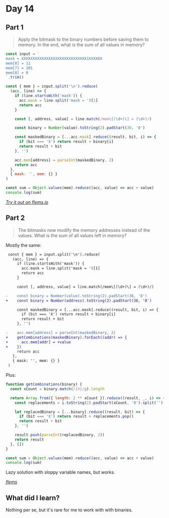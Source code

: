 # Day 14

## Part 1

> Apply the bitmask to the binary numbers
> before saving them to memory.
> In the end,
> what is the sum of all values in memory?

```js
const input = `
mask = XXXXXXXXXXXXXXXXXXXXXXXXXXXXX1XXXX0X
mem[8] = 11
mem[7] = 101
mem[8] = 0
`.trim()

const { mem } = input.split('\n').reduce(
  (acc, line) => {
    if (line.startsWith('mask')) {
      acc.mask = line.split('mask = ')[1]
      return acc
    }

    const [, address, value] = line.match(/mem\[(\d+)\] = (\d+)/)

    const binary = Number(value).toString(2).padStart(36, '0')

    const maskedBinary = [...acc.mask].reduce((result, bit, i) => {
      if (bit === 'X') return result + binary[i]
      return result + bit
    }, '')

    acc.mem[address] = parseInt(maskedBinary, 2)
    return acc
  },
  { mask: '', mem: {} }
)

const sum = Object.values(mem).reduce((acc, value) => acc + value)
console.log(sum)
```

[_Try it out on flems.io_](https://flems.io/#0=N4IgtglgJlA2CmIBcBGADGgNCAzvBAxgC7xTK4D2sArkRBQHYB0AVjiNgGYQLtIDaoBgEMwiJCAgMADrVbtsBRiQZFyShjiIACKbJ0BebQAMAOgzDCcAa21H0aABoPnadCg8fXGDC49vfFHMxMH4AZgiAJjCAXTttMIAWAE4wgA40YPhQgFZIgHZEyLj7FAA2MrS05LKcrNDEj1j4jxTk+v4UHLSUZJKElAi0MI7o6L74-Jzp-OS0MpGLK1sjRwxXZzX3bbcvH3RvNfWOlMi0fP7EirLI8rS6i2zwxPmJo0rCsrRE4OWWwPWR12-hBgN2Pn2jg6ZRQBTS-RyCxhZUKHRygy+-RhaXyKESYUiHTCvWGlxy83yvxs-ycLi2bmcKE26whDiZ7jWo0iyR6-TxLzQaQ6sLczSMKXKOWJDxC-ByV3xCIplMeuWS5TKWPyPW50JekWK8QKeUJS2p9gBQPZO18DIckJZRMiZVSl0i6MSMqerTCFyNYVqqRSmVVnS+2v6BqmaVNsrCeQqfOSn3l6SJyQKb20sNmRSpK2zAXtayBdtt+wCwKOJ2TyUSkcFsaeXxefqMt11oYiYQw-QzQVDKHuMaxt3m8q9oQJ5TQ-TS+PVTanLpQbe0+UKIdlQ4DCMS+VuOXV+ZpAWZW2tDNLTMrtKcHTS6RyfPSA7jGQNkfJeNhRP3g36ANEg-H4uwJT0+VXDIcS5VdNSNBZRjQKVnxaSJqiQjM53uOZEXaM0CyOfwnBZLYSz8Ct-EcVw32bckYUjfJKjRBYpi1JJhQyfJZyNZDcXmMpoS6DxLmGLoDx6E5ynrFpZkqJdOiHNwEW-LkIizfk8RxfDLHNbQiPtXxvBvNlPAOAFPCJecZItK4iV9Ro+TQVI5jRfERPiOsdyPSd+GAwobOzWEcimUYagWBs8wI+Ijm8SiLPLG8K3WWjQndAlUPsDdnR0p51SzckNx5eM0VuAD-TSCoe2hNx5UjGpPV6XzIn3Bj4h6NwT1WDkfHpEF3DvfZtnM1K5XKLN0NqNF0WdJUY1y0Ivi6QLYU9RFnVG-ypUAjcQtA2VgIqQ0jHVRJPWJLrC12a9K1BSiqJLY5Q0aG4xW0BZoilWFRvQANMvXQUqhxLcniPT14XalJOOSLD4kO7l8TCHS-lWFKWX6syWWSgaXBOM4rgRIcWrB-aniuOr4iR85NphZy+XlEGp2JucDVGI9fS-JiM2FdUhyxJa4UutkjOoukaOo+LyxIv943goxphqFVZQTZT4hNPaiRJN6mJdGMhS7ZF-vQaZYxRoK7ySi8zIlhlkqcDY8bKFJ6aSfJqtDR8WsuFEbn12U633QDkNJhooIh9sY2QjpUm2lp3OmI8hbI8FgU8GiITR28MFGbjALOP2njOX03qHL5qlOE4kZeS4UnDXpRoWdIsxREO-I5+IXQibUtzNtlr2TmierPCz0C5ebAJ7Uaj2dHj3iYxZZQNHt-qLgMe700zQQG+kJb2W8mSBabvhQLFegWuUJ2O7N0Rzgm4ad2old7qXeotkah83nw3PjQLrnVBeybAQKJGPEGZGZ+SuLcF87pkjylbgjG4fJ9zuhzo3SM843Yw1CqGBYTVIIVEfAeIWJEDgDVpMRdkRYiyMlxqGW4FQ1xFBdN0aaUpZ7aHVFKABoRfq1EuKkNEq05baHRPGcu5ITiQKvquN2Ulyrik6tFC0g17rUXpPbOKpCSLgJbOcOcLp-7CmGHwtWcxHycWnEHXo0J6In3+LmQYrdfbAKNBuKYRC6HDDdpGX0xUOJKKuoNPYpkNisltoZH6sxdxw1dlZAo7CYSjU3OHbQ6F5SzAUhtK+LZVyZKKDiS4RMzg538IBfkOj9xFD5DiZ0KJiGMgzmQqiRkyyNI8ESZCfMWhJAujgs6NRIrRALotA0R5ILHkHIUEKgFaimw3ilEsDSD6giBH1RKo10rui1PNE4aAoHtWGMjDeaiJZEXBDQwIm8MbgKSF8dhjR0KOJOFMExEc9lnFkQE8ihld5BJIjQi5OM9SfD5FMAkBpwEzEqk5OY-jtwFC6NU9JMpn7AhITjFZTTKyi2znQ6o0QkFnQ6FMQUhSajDPCDyRENclbehqDyGuZxKjcP4F8DMgUDysw9shYRozGh7LxMQu855ro7GTsRYVuLlaR2Ed0PIMYjE8hWp07oPZaVTi6IgtWzocRONqsq7igxJF0zhrCV668Cw4wrIsqsWNrqvwlsS2EV98k3HPtyKukYbh7NSFyuM6QCRYgpO6faZshqAjOQZa14ajI-WTP9AkSMFJaXVH2eM4Cz7IXQbcJIUrvS9F5N07kmCYY1m6C62JfT0C8vjIiVuDUUnlMujGkJai-n2ktpWaGsN3joSJAeCK-xekHXSGufk0R5ijH-JBaI6bhQpDekDRcXQuTknYbWlllQIIIQwE-eZ9qR5LNirGoiNCazuGgRhLsV8kYYl8sSOYwjZgnF1Ry9A+IhU3itLdcyRZTLhM5HQo8MNIz7mXqNICpK1aVBJBuE4FRqW8UKIUCl6AcR2KMJVSdoZcSfl4lKNEdZSRqzOnMy1pzWk0JWa-bR1CM0znQRgXBzFPEhQw9mWF4CxhbLVmhjMsDdkw2kch3yCxGgl35DzcG6D9wblpqMLoeynL8qFYcW0JlSLkM3qLJk9ksN8i+P23dCInbFNDNMPE9y5gDueVMK+eRVyelYXWCe1wz6+TOhgFJzpgPlGfQE-9DpP7YttlbLwwp0IFXRBM5Wy9vNqtrIJIDAZ7Nu01c6B81QE3yu1OUZtAJsVnNpI9e2YIAQRcRI2gMFRRow2JEHJIMEuw4kLSdLoBI2b0T7OSd0swahEhdL-UZVVoS4NHPxNoTos2TG6CiFdXy7axsxoZdFdsoQ4PGsI12iFnrukfPVYGVQHwvUjB6wbCnySLuplJbUKTYHOUM6GBtPj0IpDsgFxbZ4bUrfRX4QDcY9m5zhrcUqvj9E9HJFe7cR01xAVxK5A2uZoFFFyequU4N2EtQyP1j7SzX590uVvCVN4X1IyzPlWoiccGVSzASKJvMkJFGkYiDNY52OaqHGzZagE5gYB7HCwuvj2MGmTNxSqrcUjTEbRCmERKPt-PFpsG2DpqHESm0bdA5L4wNws-9N2NxejwN6GuPI3QHut0GBgQKvohkC4aJ3YXC6TTn3yqOecQq7TEU2JQgFLhGm0g6eUaRCGiSVdh9MVuxd-oZGGJxPbjKmJjBfTcf6LwhwvSa7KG4uX0GgJYeZnswmPSNVDfur9p7hpUJSklYeNyIcuuiJ3T5cYFg9uzEMZN6QUR9heF8SHZHTxe8xWQ-5ngCvtJwUkWECJIvEqqPzPNaVZiIqNAzO3-AWquwM86AUU9N9rlqIMfPulLWBEes0xkg91N+DV+Z2ZK0WqNGb82CUwvVpd6sivi0nwkvbnxGxDuWYVDX2f6CoclIZYlclOcMRaIJSepO6RXKiTGXeChAINEHEHsaBGGLLVuDIRDIwKYRoSSLsdlMdDLeXGvEWHYDkMfJA6hQjPZRtQUVcYUWYDcU+bke7I5cjArZkf9FbAFG2EnVjLbeJdAJiJCXEUDAIBVJ7KoNcbAp-T9UhSha0X9P3YaL9CDLvddKoeYVuI8ZCdhDUCdHkQRefSmaxLsA8PRI0fcb4DrOhN2CIBscgk-U8UsO0ErNtFRLwUEKdH1PsY2edICUDH+I8d3Z6JoPOfzdw+wciFpDFB6DtO1GiVgnPNWZyGoANe9DccoUcRJbiNHcYZMJyWApubBZWDMWHAoODczNhQKHfeYNJPdU-c5RIi8IaCic5cLczR8dIfoQoCDK4V0TyU6Mw69dSIOWsAONEAVYRKqGORwxeOYOYSCPaacDpGMFaEKTsaHSqeLOsAfeI0rWvZAq1Wg5bcBYCelCeOEKGczd0fZcUJaZCdIClCIfTYHWpUuDzSBdjObZqOTaRJqBSJIKUYRXvUvNopKAnFOFI+EyEdbbcWBS4DAvZVgoTbCc+DwYcbrHoATQcdwN6M4R-W5BeVFVXavfqXqQLLGH6HsUoymKUCXWENve4EUaOFIMdeUDwHEmodABEbiGOSPbkl1R8CfZWc4WOewPA7UUPfsfmXMJEFFPSHFdQjU4sG6S0G5XDGTbXD4q4b4eqKaczdydnFPcxAJB0IrP3LOLwkaVwGsXvPsWoBdBg8kHnfGD4vaPsKMQUFsYlRoWneMPbKnFElw9qSubvFoLoEHCg7w39cWVkZpO0sKQ8QpOzBSOtSoQCJnWFTJSoXMtWPIZMCDJEFJIoAVCksvcyPHWg8Vag09c9N6NaT-DXMqdELjZaI2EY0PRPapbDaVGMBNQoFlbjVPFDA8FCNEYkbxe+KUP2XuCjUfW6dTELZOW0PUatPsbYiSHEgMaFEjAUxrKyAOb2EXMSClL6e4QY6UwPLVIwKueUedYqJyatWPZrKYzybiS6KNEhLTYnRpTo8ECLGMNcJePtQcSqdCO8mMMcTWUUBsDICUXyQYcKfRcw0FEKP83g20y5DODOHTUeQcf-aPRoK4GEYUSrU7eUSqNmXaVzY3ZQiEIrOKFOX3dGSQ9jURSqeSJ0aoMdA3OsYUS3RtPrJQzxceI0ITB4uI7MSNZXa2BpbRdkG6DZdUaoGZNhGxMdPEVMSaaOWWMkN8M2b9MJEyDUnFGNRRAHEKPS27BuQUQoJMREKYY-b0YxEuJIARO-NYymWQrPY2LMfcEKHsSPQ2brYqZfVTO1MhdOWk28di+ycCHnVqWTP8XEbWJGClf4wKHkYU0Pe4YRdAfGI0ki+Sx0sJWk1A7YU9LtHBWxU+YONyZCK+DMGMX-J4WWYjeWHEcM0GDIduBRdUHRA0VcMkQ1dIC1FoEC+6cEA4WKOs-eaisBEzJzPFPWL1I8BwP1QuOsYakROBFiDwbJX0E4S7N6NeBYYxCLbUbyuTcGFi4JH9e2YWN6uqxfMabzYDAkhkt4wYvi3vdsm9fOTiN2dhXEUy+ZFSpEmvG-Dkb3YEZ5b6GdA8DwDzAMLpdsJiK0yq6vcJV6gCmq2NL624biG9K4IGKOZ6FLa3WBFEDIKdVqUFcYJGccqIYXGYNeHE9EQdLKI1Rqz4xiLvDJZ620YyWEsfaywnWc78AzbiQHLjDIF0BsZlTfeydmSCYCd2f2GoF1YYdCENc+BmNqdsCILq+3WoJ9Q5dA5EapaGtoz3a-dU9RNcm0B8N2eLfER8ZyFlDG6fWSDMbPb+WaFoPaJeZQ8WeK1ZYWRsp6ZWQYEcWSbSSRXCQGllEKD0d8nUe4KKbcGC7zF4CuOhNDPMvYwXY0ymFDZtECr9GjBa9cwir6s6PIJMf-Pk4FKpIO5yDNJ2TAuGGC84T9K0PwwFd+TGVSvfK3QpQ6F9IqaAlENC7UM27QYCeypGe9UggzWBBSDAlJHKiDbkAlWMyoOYaEmkChIQ60SNbeK1L67sXoGuNPKSbu+WVcPnOsZqTSkK4SHCsCMRF8WBSUFi4m1tCNWqvqYULGou32CkTO-o8SqoC3QGaPPLIk2osI4kM+TE6JewZETpUB8VFpArdo09ZEwa4WymPZAMdIOXWLI8Eql5b4WFFiKmslA8d1Zff6boTaRTAEsspc2s1ijFbFWE49PuCxSM+wCPSPfjL1cal0ftXEcSp2QWxeZwxdYCVgz0Eq5yVoy+i41S1ZFXF2yFcKleWWAtGsMxJyeiyZNwLMfiZxiLJCyYfRpJb4RtOVAbRMOGVIXED9Cgg+X5Oks8NQiNL6ynL2U1bkVcXyREPBgYREKikg+JMkbocCwk+SyW8fBKNpZa+2OY4CYXFEdfeyqDewLBLJYo74PDewRkmLb0P6dnZyKmtHNk7JN43-XuLRK+qjeK-3JGiDBqFaT0VED2RhoOAUD3RG0fGktOChKW8BV3SmW4bRqIskKICKpHIOwYcc7ufE4YeMBHfGiWy8Se9+BaugrjPnI2FuCINC6oE1J8unDZUBdjNPcE95jJQGpia4w8YRHkG5AoLbMsl4VU0-GWyVW1G2W0yhG5CspUeNAoDpEDf4fEU05WYUq+AKGEdKeDYka3LxnQ3C9TdOPw85IQpajTaOOsSsyeQ3NHG81PLoI7IDAxd81aGqb4EqsYIJxeJGAA+wGBGLZcl+EhM5SvC2CymxC9TI8ZhJr6EuSXLGllFHfAkRNw0Gbml8Q5f+2LGebfPIF9c4RdBhUB4WNQ5aq2fuDNb4JTSYEUy2vyHa4wilRvFxAggoKC2UZJAzEKFF2CabC0EKF12mCmUoNlVJlYrSuORWRcmsgsFXH7FAy8feP9DNWbMdeBLuDSTpeuXK8mtE4ukqOhLBRtImaoc6vFfnHxbNx2y+9ZRZajUh9o+jDMFVmOZ59Vm4O+J8rSVgqZzyX0LN6uNCecD1+yleAOSPd0J2LEAUYA-RxdxtowVbQmneMRx6Ue9kC6jcYwrzfZ6iizHnTp68uLapKoRESRcCvsYxWuQjNhBsY51MIh0rSy2jX5L7EEJCTVt2NHHyg8IOSnOYiSP02YF8+XW2B1RKKhDU8rNJwOYHdEYgrPKs4w7BocSUp4HoVWtCb8G4UBtGNRVttFC8G2aEUZEK9NfiE6wO8UMYZluckk8amYAbKYCaJhSqNVMKc4By31F1s4TV2WD3Qig+SWeZxK-wTieUF1Xk9RwBXoezNwMXNyGGMZusMXGt5WJhdhctWBc+N0mJ9sBmjJXEAbQ8l95NVvdq7g-4CJdUxIxEu6UrVgyqdjCIF4TYuhew1lxGCRZrIjBsNl+9RJ6RMBM6LFvKM6N6PICGst-GlSq1pu2jKhW1sKVNXjPtth4s-Bz8uMRJ1s+YIRmEjTdLn5FOVOT3dA+cbJThXK30V5bMHL3z-+F8LvEY1Db8FefcIxLoI2fQ+ybUHNg0ecE0HR6ZcO4CA400YwJgIgAAJwgDAAAAoABKcwDgXAfAeAYgegTQcgMGJANAEAAAX0wCEFEHEEoBoDoEYHkG240BUDUAkA0C0G0GAG0BCG0DO-iD0DkBwGkFgAgCIFW4AHJTBzBwf1umBFvSBqACB4BVvzBtBtBVvhACACBMBtAQeGB4B1u7AAA+T71HtH3QTgdHvH+AJgLQYQRbogHAAAdVB4AAsIeT8YfCfgAyfyftBMeCAmB5LqfafgfQeOezYYfOgYhefyf4eiBqBFuGB+esfZezvzBZf3udB+AcfhAYB4ecAcAceAA3YQGgeAfoEXywIgAgdngAehCCh-4BR9MCgAAGpNvTB+gXf3f1u7fNuGBNfGAPuAAjKQengAT3iAADlqAwAQ-4BFvVvTfzfYeiAKAABlJbqQAAc1W8iFh+kD16z-p7B4DBx-B7QBh41+V-J61+++WFIAACFw-Fuo+jB+AmAu+BehflgYg4eEekfVvVuDfqBYAiAcew+J-dBCeDASeefa++eIBKfVup+7ADAjBwfHAYftB5fFflfR-x-tA3ftAw+RA2-+AIAZfF+5f4AFelfd-4AcAx+dAT+p+1eK-q-A+b+e-ZQ9eoADeOAfoEX0W54AAAkqoFW4n5m+rfCPjjwL6y89+D-AXmTwu5k8vuJ+JANoHB7g8ceIQLAcAD+7q8GAAfcwPX2f5gB4gAAeRD4sA9uRAJgCn2oBP8oB2QWHvDygCI9keGPLHibzN7MDZ+JPAXsf20BMCCeZA4PlQBp6wAKAefCgQH2254BCA93Q7hIGiCoAyg53GIGdyAA)

## Part 2

> The bitmasks now modify the memory addresses instead of the values.
> What is the sum of all values left in memory?

Mostly the same:

```diff
 const { mem } = input.split('\n').reduce(
   (acc, line) => {
     if (line.startsWith('mask')) {
       acc.mask = line.split('mask = ')[1]
       return acc
     }

     const [, address, value] = line.match(/mem\[(\d+)\] = (\d+)/)

-    const binary = Number(value).toString(2).padStart(36, '0')
+    const binary = Number(address).toString(2).padStart(36, '0')

     const maskedBinary = [...acc.mask].reduce((result, bit, i) => {
       if (bit === 'X') return result + binary[i]
       return result + bit
     }, '')

-    acc.mem[address] = parseInt(maskedBinary, 2)
+    getCombinations(maskedBinary).forEach((addr) => {
+      acc.mem[addr] = +value
+    })
     return acc
   },
   { mask: '', mem: {} }
 )
```

Plus:

```js
function getCombinations(binary) {
  const xCount = binary.match(/(X)/g).length

  return Array.from({ length: 2 ** xCount }).reduce((result, _, i) => {
    const replacements = i.toString(2).padStart(xCount, '0').split('')

    let replacedBinary = [...binary].reduce((result, bit) => {
      if (bit === 'X') return result + replacements.pop()
      return result + bit
    }, '')

    result.push(parseInt(replacedBinary, 2))
    return result
  }, [])
}

const sum = Object.values(mem).reduce((acc, value) => acc + value)
console.log(sum)
```

Lazy solution with sloppy variable names, but works.

[_flems_](https://flems.io/#0=N4IgtglgJlA2CmIBcBGADGgNCAzvBAxgC7xTK4D2sArkRBQHYB0AVjiNgGYQLtIDaoBgEMwiJCAgMADrVbtsBRiQZFyShjiIACKbJ0BebQAMAOgzDCcAa21H0aABoPnadCg8fXGDC49vfFHMxMH4AZgiAJjCAXTttMIAWAE4wgA40YPhQgFZIgHZEyLj7FAA2MrS05LKcrNDEj1j4jxTk+v4UHLSUZJKElAi0MI7o6L74-Jzp-OS0MpGLK1sjRwxXZzX3bbcvH3RvNfWOlMi0fP7EirLI8rS6i2zwxPmJo0rCsrRE4OWWwPWR12-hBgN2Pn2jg6ZRQBTS-RyCxhZUKHRygy+-RhaXyKESYUiHTCvWGlxy83yvxs-ycLi2bmcKE26whDiZ7jWo0iyR6-TxLzQaQ6sLczSMKXKOWJDxC-ByV3xCIplMeuWS5TKWPyPW50JekWK8QKeUJS2p9gBQPZO18DIckJZRMiZVSl0i6MSMqerTCFyNYVqqRSmVVnS+2v6BqmaVNsrCeQqfOSn3l6SJyQKb20sNmRSpK2zAXtayBdtt+wCwKOJ2TyUSkcFsaeXxefqMt11oYiYQw-QzQVDKHuMaxt3m8q9oQJ5TQ-TS+PVTanLpQbe0+UKIdlQ4DCMS+VuOXV+ZpAWZW2tDNLTMrtKcHTS6RyfPSA7jGQNkfJeNhRP3g36ANEg-H4uwJT0+VXDIcS5VdNSNBZRjQKVnxaSJqiQjM53uOZEXaM0CyOfwnBZLYSz8Ct-EcVw32bckYUjfJKjRBYpi1JJhQyfJZyNZDcXmMpoS6DxLmGLoDx6E5ynrFpZkqJdOiHNwEW-LkIizfk8RxfDLHNbQiPtXxvBvNlPAOAFPCJecZItK4iV9Ro+TQVI5jRfERPiOsdyPSd+GAwobOzWEcimUYagWBs8wI+Ijm8SiLPLG8K3WWjQndAlUPsDdnR0p51SzckNx5eM0VuAD-TSCoe2hNx5UjGpPV6XzIn3Bj4h6NwT1WDkfHpEF3DvfZtnM1K5XKLN0NqNF0WdJUY1y0Ivi6QLYU9RFnVG-ypUAjcQtA2VgIqQ0jHVRJPWJLrC12a9K1BSiqJLY5Q0aG4xW0BZoilWFRvQANMvXQUqhxLcniPT14XalJOOSLD4kO7l8TCHS-lWFKWX6syWWSgaXBOM4rgRIcWrB-aniuOr4iR85NphZy+XlEGp2JucDVGI9fS-JiM2FdUhyxJa4UutkjOoukaOo+LyxIv943goxphqFVZQTZT4hNPaiRJN6mJdGMhS7ZF-vQaZYxRoK7ySi8zIlhlkqcDY8bKFJ6aSfJqtDR8WsuFEbn12U633QDkNJhooIh9sY2QjpUm2lp3OmI8hbI8FgU8GiITR28MFGbjALOP2njOX03qHL5qlOE4kZeS4UnDXpRoWdIsxREO-I5+IXQibUtzNtlr2TmierPCz0C5ebAJ7Uaj2dHj3iYxZZQNHt-qLgMe700zQQG+kJb2W8mSBabvhQLFegWuUJ2O7N0Rzgm4ad2old7qXeotkah83nw3PjQLrnVBeybAQKJGPEGZGZ+SuLcF87pkjylbgjG4fJ9zuhzo3SM843Yw1CqGBYTVIIVEfAeIWJEDgDVpMRdkRYiyMlxqGW4FQ1xFBdN0aaUpZ7aHVFKABoRfq1EuKkNEq05baHRPGcu5ITiQKvquN2Ulyrik6tFC0g17rUXpPbOKpCSLgJbOcOcLp-7CmGHwtWcxHycWnEHXo0J6In3+LmQYrdfbAKNBuKYRC6HDDdpGX0xUOJKKuoNPYpkNisltoZH6sxdxw1dlZAo7CYSjU3OHbQ6F5SzAUhtK+LZVyZKKDiS4RMzg538IBfkOj9xFD5DiZ0KJiGMgzmQqiRkyyNI8ESZCfMWhJAujgs6NRIrRALotA0R5ILHkHIUEKgFaimw3ilEsDSD6giBH1RKo10rui1PNE4aAoHtWGMjDeaiJZEXBDQwIm8MbgKSF8dhjR0KOJOFMExEc9lnFkQE8ihld5BJIjQi5OM9SfD5FMAkBpwEzEqk5OY-jtwFC6NU9JMpn7AhITjFZTTKyi2znQ6o0QkFnQ6FMQUhSajDPCDyRENclbehqDyGuZxKjcP4F8DMgUDysw9shYRozGh7LxMQu855ro7GTsRYVuLlaR2Ed0PIMYjE8hWp07oPZaVTi6IgtWzocRONqsq7igxJF0zhrCV668Cw4wrIsqsWNrqvwlsS2EV98k3HPtyKukYbh7NSFyuM6QCRYgpO6faZshqAjOQZa14ajI-WTP9AkSMFJaXVH2eM4Cz7IXQbcJIUrvS9F5N07kmCYY1m6C62JfT0C8vjIiVuDUUnlMujGkJai-n2ktpWaGsN3joSJAeCK-xekHXSGufk0R5ijH-JBaI6bhQpDekDRcXQuTknYbWlllQIIIQwE-eZ9qR5LNirGoiNCazuGgRhLsV8kYYl8sSOYwjZgnF1Ry9A+IhU3itLdcyRZTLhM5HQo8MNIz7mXqNICpK1aVBJBuE4FRqW8UKIUCl6AcR2KMJVSdoZcSfl4lKNEdZSRqzOnMy1pzWk0JWa-bR1CM0znQRgXBzFPEhQw9mWF4CxhbLVmhjMsDdkw2kch3yCxGgl35DzcG6D9wblpqMLoeynL8qFYcW0JlSLkM3qLJk9ksN8i+P23dCInbFNDNMPE9y5gDueVMK+eRVyelYXWCe1wz6+TOhgFJzpgPlGfQE-9DpP7YttlbLwwp0IFXRBM5Wy9vNqtrIJIDAZ7Nu01c6B81QE3yu1OUZtAJsVnNpI9e2YIAQRcRI2gMFRRow2JEHJIMEuw4kLSdLoBI2b0T7OSd0swahEhdL-UZVVoS4NHPxNoTos2TG6CiFdXy7axsxoZdFdsoQ4PGsI12iFnrukfPVYGVQHwvUjB6wbCnySLuplJbUKTYHOUM6GBtPj0IpDsgFxbZ4bUrfRX4QDcY9m5zhrcUqvj9E9HJFe7cR01xAVxK5A2uZoFFFyequU4N2EtQyP1j7SzX590uVvCVN4X1IyzPlWoiccGVSzASKJvMkJFGkYiDNY52OaqHGzZagE5gYB7HCwuvj2MGmTNxSqrcUjTEbRCmERKPt-PFpsG2DpqHESm0bdA5L4wNws-9N2NxejwN6GuPI3QHut0GBgQKvohkC4aJ3YXC6TTn3yqOecQq7TEU2JQgFLhGm0g6eUaRCGiSVdh9MVuxd-oZGGJxPbjKmJjBfTcf6LwhwvSa7KG4uX0GgJYeZnswmPSNVDfur9p7hpUJSklYeNyIcuuiJ3T5cYFg9uzEMZN6QUR9heF8SHZHTxe8xWQ-5ngCvtJwUkWECJIvEqqPzPNaVZiIqNAzO3-AWquwM86AUU9N9rlqIMfPulLWBEes0xkg91N+DV+Z2ZK0WqNGb82CUwvVpd6sivi0nwkvbnxGxDuWYVDX2f6CoclIZYlclOcMRaIJSepO6RXKiTGXeChAINEHEHsaBGGLLVuDIRDIwKYRoSSLsdlMdDLeXGvEWHYDkMfJA6hQjPZRtQUVcYUWYDcU+bke7I5cjArZkf9FbAFG2EnVjLbeJdAJiJCXEUDAIBVJ7KoNcbAp-T9UhSha0X9P3YaL9CDLvddKoeYVuI8ZCdhDUCdHkQRefSmaxLsA8PRI0fcb4DrOhN2CIBscgk-U8UsO0ErNtFRLwUEKdH1PsY2edICUDH+I8d3Z6JoPOfzdw+wciFpDFB6DtO1GiVgnPNWZyGoANe9DccoUcRJbiNHcYZMJyWApubBZWDMWHAoODczNhQKHfeYNJPdU-c5RIi8IaCic5cLczR8dIfoQoCDK4V0TyU6Mw69dSIOWsAONEAVYRKqGORwxeOYOYSCPaacDpGMFaEKTsaHSqeLOsAfeI0rWvZAq1Wg5bcBYCelCeOEKGczd0fZcUJaZCdIClCIfTYHWpUuDzSBdjObZqOTaRJqBSJIKUYRXvUvNopKAnFOFI+EyEdbbcWBS4DAvZVgoTbCc+DwYcbrHoATQcdwN6M4R-W5BeVFVXavfqXqQLLGH6HsUoymKUCXWENve4EUaOFIMdeUDwHEmodABEbiGOSPbkl1R8CfZWc4WOewPA7UUPfsfmXMJEFFPSHFdQjU4sG6S0G5XDGTbXD4q4b4eqKaczdydnFPcxAJB0IrP3LOLwkaVwGsXvPsWoBdBg8kHnfGD4vaPsKMQUFsYlRoWneMPbKnFElw9qSubvFoLoEHCg7w39cWVkZpO0sKQ8QpOzBSOtSoQCJnWFTJSoXMtWPIZMCDJEFJIoAVCksvcyPHWg8Vag09c9N6NaT-DXMqdELjZaI2EY0PRPapbDaVGMBNQoFlbjVPFDA8FCNEYkbxe+KUP2XuCjUfW6dTELZOW0PUatPsbYiSHEgMaFEjAUxrKyAOb2EXMSClL6e4QY6UwPLVIwKueUedYqJyatWPZrKYzybiS6KNEhLTYnRpTo8ECLGMNcJePtQcSqdCO8mMMcTWUUBsDICUXyQYcKfRcw0FEKP83g20y5DODOHTUeQcf-aPRoK4GEYUSrU7eUSqNmXaVzY3ZQiEIrOKFOX3dGSQ9jURSqeSJ0aoMdA3OsYUS3RtPrJQzxceI0ITB4uI7MSNZXa2BpbRdkG6DZdUaoGZNhGxMdPEVMSaaOWWMkN8M2b9MJEyDUnFGNRRAHEKPS27BuQUQoJMREKYY-b0YxEuJIARO-NYymWQrPY2LMfcEKHsSPQ2brYqZfVTO1MhdOWk28di+ycCHnVqWTP8XEbWJGClf4wKHkYU0Pe4YRdAfGI0ki+Sx0sJWk1A7YU9LtHBWxU+YONyZCK+DMGMX-J4WWYjeWHEcM0GDIduBRdUHRA0VcMkQ1dIC1FoEC+6cEA4WKOs-eaisBEzJzPFPWL1I8BwP1QuOsYakROBFiDwbJX0E4S7N6NeBYYxCLbUbyuTcGFi4JH9e2YWN6uqxfMabzYDAkhkt4wYvi3vdsm9fOTiN2dhXEUy+ZFSpEmvG-Dkb3YEZ5b6GdA8DwDzAMLpdsJiK0yq6vcJV6gCmq2NL624biG9K4IGKOZ6FLa3WBFEDIKdVqUFcYJGccqIYXGYNeHE9EQdLKI1Rqz4xiLvDJZ620YyWEsfaywnWc78AzbiQHLjDIF0BsZlTfeydmSCYCd2f2GoF1YYdCENc+BmNqdsCILq+3WoJ9Q5dA5EapaGtoz3a-dU9RNcm0B8N2eLfER8ZyFlDG6fWSDMbPb+WaFoPaJeZQ8WeK1ZYWRsp6ZWQYEcWSbSSRXCQGllEKD0d8nUe4KKbcGC7zF4CuOhNDPMvYwXY0ymFDZtECr9GjBa9cwir6s6PIJMf-Pk4FKpIO5yDNJ2TAuGGC84T9K0PwwFd+TGVSvfK3QpQ6F9IqaAlENC7UM27QYCeypGe9UggzWBBSDAlJHKiDbkAlWMyoOYaEmkChIQ60SNbeK1L67sXoGuNPKSbu+WVcPnOsZqTSkK4SHCsCMRF8WBSUFi4m1tCNWqvqYULGou32CkTO-o8SqoC3QGaPPLIk2osI4kM+TE6JewZETpUB8VFpArdo09ZEwa4WymPZAMdIOXWLI8Eql5b4WFFiKmslA8d1Zff6boTaRTAEsspc2s1ijFbFWE49PuCxSM+wCPSPfjL1cal0ftXEcSp2QWxeZwxdYCVgz0Eq5yVoy+i41S1ZFXF2yFcKleWWAtGsMxJyeiyZNwLMfiZxiLJCyYfRpJb4RtOVAbRMOGVIXED9Cgg+X5Oks8NQiNL6ynL2U1bkVcXyREPBgYREKikg+JMkbocCwk+SyW8fBKNpZa+2OY4CYXFEdfeyqDewLBLJYo74PDewRkmLb0P6dnZyKmtHNk7JN43-XuLRK+qjeK-3JGiDBqFaT0VED2RhoOAUD3RG0fGktOChKW8BV3SmW4bRqIskKICKpHIOwYcc7ufE4YeMBHfGiWy8Se9+BaugrjPnI2FuCINC6oE1J8unDZUBdjNPcE95jJQGpia4w8YRHkG5AoLbMsl4VU0-GWyVW1G2W0yhG5CspUeNAoDpEDf4fEU05WYUq+AKGEdKeDYka3LxnQ3C9TdOPw85IQpajTaOOsSsyeQ3NHG81PLoI7IDAxd81aGqb4EqsYIJxeJGAA+wGBGLZcl+EhM5SvC2CymxC9TI8ZhJr6EuSXLGllFHfAkRNw0Gbml8Q5f+2LGebfPIF9c4RdBhUB4WNQ5aq2fuDNb4JTSYEUy2vyHa4wilRvFxAggoKC2UZJAzEKFF2CabC0EKF12mCmUoNlVJlYrSuORWRcmsgsFXH7FAy8feP9DNWbMdeBLuDSTpeuXK8mtE4ukqOhLBRtImaoc6vFfnHxbNx2y+9ZRZajUh9o+jDMFVmOZ59Vm4O+J8rSVgqZzyX0LN6uNCecD1+yleAOSPd0J2LEAUYA-RxdxtowVbQmneMRx6Ue9kC6jcYwrzfZ6iizHnTp68uLapKoRESRcCvsYxWuQjNhBsY51MIh0rSy2jX5L7EEJCTVt2NHHyg8IOSnOYiSP02YF8+XW2B1RKKhDU8rNJwOYHdEYgrPKs4w7BocSUp4HoVWtCb8G4UBtGNRVttFC8G2aEUZEK9NfiE6wO8UMYZluckk8amYAbKYCaJhSqNVMKc4By31F1s4TV2WD3Qig+SWeZxK-wTieUF1Xk9RwBXoezNwMXNyGGMZusMXGt5WJhdhctWBc+N0mJ9sBmjJXEAbQ8l95NVvdq7g-4CJdUxIxEu6UrVgyqdjCIF4TYuhew1lxGCRZrIjBsNl+9RJ6RMBM6LFvKM6N6PICGst-GlSq1pu2jKhW1sKVNXjPtth4s-Bz8uMRJ1s+YIRmEjTdLn5FOVOT3dA+cbJThXK30V5bMHL3z-+F8LvEY1Db8FefcIxLoI2fQ+ybUHNg0ecE0HR6ZcO4CA400YwJgIgAAJwgDAAAAoABKcwDgXAfAeAYgegTQcgMGJANAEAAAX0wCEFEHEEoBoDoEYHkG240BUDUAkA0C0G0GAG0BCG0DO-iD0DkBwGkFgAgCIFW4AHJTBzBwf1umBFvSBqACB4BVvzBtBtBVvhACACBMBtAQeGB4B1u7AAA+T71HtH3QTgdHvH+AJgLQYQRbogHAAAdVB4AAsIeT8YfCfgAyfyftBMeCAmB5LqfafgfQeOezYYfOgYhefyf4eiBqBFuGB+esfZezvzBZf3udB+AcfhAYB4ecAcAceAA3YQGgeAfoEXywIgAgdngAehCCh-4BR9MCgAAGpNvTB+gXf3f1u7fNuGBNfGAPuAAjKQengAT3iAADlqAwAQ-4BFuMf9f4BDfYeiAKAABlJbqQAAc1W8iFh+kD1+z-p7B4DBx-B7QBh41+V-J61+++WFIAACFw-Fuo+jB+AmBu+BehflgYg4eEekfVvVuDfqBYAiAcew-J-dBCeDASeee6++eIBKfVvp+7ADAjAq+YftB5fFflex+J-tA3ftAw+RB2-+AIAZel+5f4AFelfd-U-x+dAT-p+1fK+a-A+b-c+7+ABhCgePuH3u6aBVuJ+Fvm3wj6w9OAFARbgAFFMe7PZPlAEW5z8F+svNHr31lB69kB-QN3qb3N5q8A+fPPfg-wF5k8LuZPL7ifiQDaBwe4PHHiEBoHAA-u6vBgAH3MCcBqADAfbowG0A-8iA--QASIGAE4A1+EA7nmTwb4AAPf-lwMMCn8IBffG3vb1W6OA-eufWHggAYC58iArPWvmjxIHK8AAgot0W7CAI+TATgItwAGrcvuWgnQazxoGRBtAAAKhcHaAZBFAOQb91h7w8oAiPZHqPyf4T8ceAAfRx4QBUBpPG-g33h7A9Me2QeAKoBwD-cFuWfHPtoIL5F8S+RAMvqt08FyDK+1fWHkDxB5g86B7Am-ggB0BxDYACQqAK33P4d9tAXfbvmf0j4D8-BAQkfofxn7T8ohi-PnmjxX7o91+m-Lfo4B36GDH+OAZ-sf0f7xCkeYgZIUwGkAUBpAG3dAY-3v4H9ghL-BQUQHf60DP+svXoasOoA4B2exfRbngAACSqgIIYsPAFNCcehfIgbfx2EzDn+5AnHvwBiAB9WB5gBvrMLADxAAA8iHxYB7ciATAfAdQFT6gDsgvgofoEIF4m8ze8IqIQL3mFwj4AOPNAAH3e5UAaesACgPnxBEB9tueAQgCIPICNBUAZQc7jEDO5AA)

## What did I learn?

Nothing per se,
but it's rare for me to work with with binaries.
